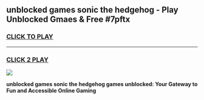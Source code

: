 
## unblocked games sonic the hedgehog - Play Unblocked Gmaes & Free #7pftx
<h3>
<a href="https://news.freeplayer.one?title=unblocked_games_sonic_the_hedgehog&ref=26F">CLICK TO PLAY</a></h3>
<hr>

<h3>
<a href="https://news.freeplayer.one?title=unblocked_games_sonic_the_hedgehog&ref=26F">CLICK 2 PLAY</a>
  
</h3>

<a href="https://news.freeplayer.one?title=unblocked_games_sonic_the_hedgehog&ref=26F/"><img src="https://clearcache.store/games.png"></a>


**unblocked games sonic the hedgehog games unblocked: Your Gateway to Fun and Accessible Online Gaming**
